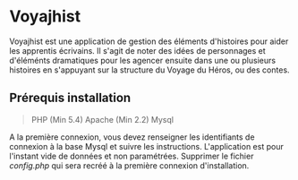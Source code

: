 # Voyajhist

Voyajhist est une application de gestion des éléments d'histoires pour aider les apprentis écrivains. Il s'agit de noter des idées de personnages et d'éléménts dramatiques pour les agencer ensuite dans une ou plusieurs histoires en s'appuyant sur la structure du Voyage du Héros, ou des contes.

## Prérequis installation

> PHP (Min 5.4)
> Apache (Min 2.2)
> Mysql

A la première connexion, vous devez renseigner les identifiants de connexion à la base Mysql et suivre les instructions.
L'application est pour l'instant vide de données et non paramétrées.
Supprimer le fichier *config.php* qui sera recréé à la première connexion d'installation.
